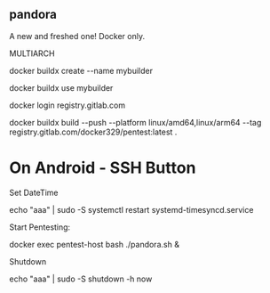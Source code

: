 ## pandora
A new and freshed one! Docker only.

MULTIARCH

docker buildx create --name mybuilder

docker buildx use mybuilder

docker login registry.gitlab.com

docker buildx build --push --platform linux/amd64,linux/arm64 --tag registry.gitlab.com/docker329/pentest:latest .

# On Android - SSH Button

Set DateTime

echo "aaa" | sudo -S systemctl restart systemd-timesyncd.service

Start Pentesting:

docker exec pentest-host bash ./pandora.sh &

Shutdown

echo "aaa" | sudo -S shutdown -h now
